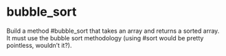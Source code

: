 # bubble_sort

Build a method #bubble_sort that takes an array and returns a sorted array. It must use the bubble sort methodology (using #sort would be pretty pointless, wouldn’t it?).
